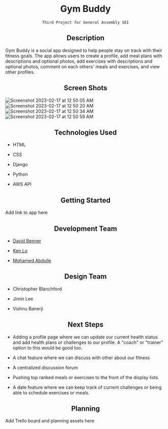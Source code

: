<h1 align="center">Gym Buddy</h1>
<div align="center">

    Third Project for General Assembly SEI

</div>
<h2 align="center">Description</h2>
Gym Buddy is a social app designed to help people stay on track with their fitness goals. The app allows users to create a profile, add meal plans with descriptions and optional photos, add exercises with descriptions and optional photos, comment on each others' meals and exercises, and view other profiles.

<h2 align="center">Screen Shots</h2>

![Screenshot 2023-02-17 at 12 50 05 AM](https://user-images.githubusercontent.com/119465113/219563025-ec15882f-875f-4fb0-9411-205442ed067b.png)
![Screenshot 2023-02-17 at 12 50 20 AM](https://user-images.githubusercontent.com/119465113/219563037-9f00d638-a5cd-485e-9530-34c918106bf8.png)
![Screenshot 2023-02-17 at 12 50 34 AM](https://user-images.githubusercontent.com/119465113/219563051-2ee59d1e-431f-4764-aafb-0124da2416dd.png)
![Screenshot 2023-02-17 at 12 50 59 AM](https://user-images.githubusercontent.com/119465113/219563063-00cb686f-6c06-49c8-ba42-1a439ecea66e.png)



<h2 align="center">Technologies Used</h2>

- HTML

- CSS

- Django

- Python

- AWS API

<h2 align="center">Getting Started</h2>
Add link to app here

<h2 align="center">Development Team</h2>

- [David Benner](https://github.com/davebenner14)

- [Ken Lo](https://github.com/kenlo112)

- [Mohamed Abdulle](https://github.com/m7amed95)

<h2 align="center">Design Team</h2>

- Christopher Blanchford

- Jimin Lee

- Vishnu Banerji


<h2 align="center">Next Steps</h2>


- Adding a profile page where we can update our current health status and add health plans or challenges to our profile. A "coach" or "trainer" option to this would be good too.

- A chat feature where we can discuss with other about our fitness

- A centralized discussion forum

- Pushing top ranked meals or exercises to the front of the display lists.

- A date feature where we can keep track of current challenges or being able to schedule exercises or meals.
<h2 align="center">Planning</h2>
Add Trello board and planning assets here
